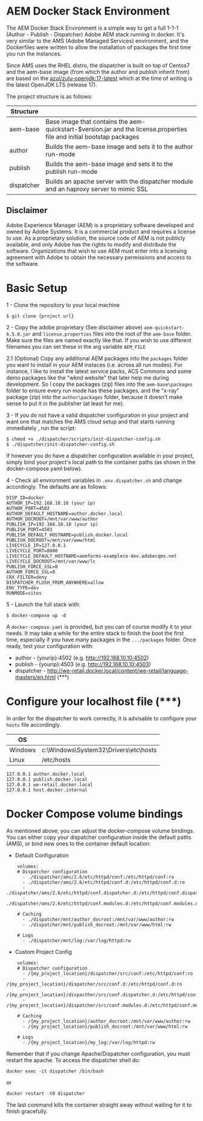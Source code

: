# AEM Docker Stack Environment

The AEM Docker Stack Environment is a simple way to get a full 1-1-1 (Author - Publish - Dispatcher) Adobe AEM stack running in docker.
It's very similar to the AMS (Adobe Managed Services) environment, and the Dockerfiles were written to allow the installation of packages the first time you run the instances. 

Since AMS uses the RHEL distro, the dispatcher is built on top of Centos7 and the aem-base image (from which the author and publish inherit from) are based on the [azul/zulu-openjdk:17-latest](https://hub.docker.com/r/azul/zulu-openjdk) which at the time of writing is the latest OpenJDK LTS (release 17).

The project structure is as follows:

| Structure  |                                                  |
|------------|--------------------------------------------------|
| aem-base   | Base image that contains the aem-quickstart-$version.jar and the license.properties file and initial bootstap packages |
| author     | Builds the aem-base image and sets it to the author run-mode |
| publish    | Builds the aem-base image and sets it to the publish run-mode |
| dispatcher | Builds an apache server with the dispatcher module and an haproxy server to mimic SSL |


## Disclaimer
Adobe Experience Manager (AEM) is a proprietary software developed and owned by Adobe Systems. It is a commercial product and requires a license to use. As a proprietary solution, the source code of AEM is not publicly available, and only Adobe has the rights to modify and distribute the software. Organizations that wish to use AEM must enter into a licensing agreement with Adobe to obtain the necessary permissions and access to the software.

# Basic Setup

1 - Clone the repository to your local machine

```shell
$ git clone {project url}
```
2 - Copy the adobe proprietary (See disclaimer above) ```aem-quickstart-6.5.0.jar``` and ```license.properties``` files into the root of the ```aem-base``` folder. Make sure the files are named exactly like that.
If you wish to use different filenames you can set these in the arg variable ```AEM_FILE```

2.1 (Optional) Copy any additional AEM packages into the ```packages``` folder you want to install in your AEM instaces (i.e. across all run modes). For instance, I like to install the latest service packs, ACS Commons and some demo packages like the "wknd website" that later help me during development. So I copy the packages (zip) files into the ```aem-base\packages``` folder to ensure every run mode has these packages, and the "x-ray" package (zip) into the ```author\packages``` folder, because it doesn't make sense to put it in the publisher (at least for me).

3 - If you do not have a valid dispatcher configuration in your project and want one that matches the AMS cloud setup and that starts running immediately , run the script:

```shell
$ chmod +x ./dispatcher/scripts/init-dispatcher-config.sh
$ ./dispatcher/init-dispatcher-config.sh
```
If however you do have a dispatcher configuration available in your project, simply bind your project's local path to the container paths (as shown in the docker-compose.yaml below).

4 - Check all environment variables in ```.env.dispatcher.sh``` and change accordingly. The defaults are as follows:

```
DISP_ID=docker
AUTHOR_IP=192.168.10.10 (your ip)
AUTHOR_PORT=4502
AUTHOR_DEFAULT_HOSTNAME=author.docker.local
AUTHOR_DOCROOT=/mnt/var/www/author
PUBLISH_IP=192.168.10.10 (your ip)
PUBLISH_PORT=4503
PUBLISH_DEFAULT_HOSTNAME=publish.docker.local
PUBLISH_DOCROOT=/mnt/var/www/html
LIVECYCLE_IP=127.0.0.1
LIVECYCLE_PORT=8080
LIVECYCLE_DEFAULT_HOSTNAME=aemforms-exampleco-dev.adobecqms.net
LIVECYCLE_DOCROOT=/mnt/var/www/lc
PUBLISH_FORCE_SSL=0
AUTHOR_FORCE_SSL=0
CRX_FILTER=deny
DISPATCHER_FLUSH_FROM_ANYWHERE=allow
ENV_TYPE=dev
RUNMODE=sites
```
5 - Launch the full stack with:

```shell
$ docker-compose up -d
```

A ```docker-compose.yaml``` is provided, but you can of course modify it to your needs. 
It may take a while for the entire stack to finish the boot the first time, especially if you have many packages in the ```.../packages``` folder.
Once ready, test your configuration with:
- author - {yourip}:4502 (e.g. http://192.168.10.10:4502)
- publish - {yourip}:4503 (e.g. http://192.168.10.10:4503)
- dispatcher - http://we-retail.docker.local/content/we-retail/language-masters/en.html (***)

# Configure your localhost file (***)
In order for the dispatcher to work correctly, it is advisable to configure your ```hosts``` file accordingly. 

| OS      |                                       |
|---------|---------------------------------------|
| Windows | c:\Windows\System32\Drivers\etc\hosts |
| Linux   | /etc/hosts |

```
127.0.0.1 author.docker.local
127.0.0.1 publish.docker.local
127.0.0.1 we-retail.docker.local
127.0.0.1 host.docker.internal
```
# Docker Compose volume bindings

As mentioned above, you can adjust the docker-compose volume bindings. You can either copy your dispatcher configuration inside the default paths (AMS), or bind new ones to the container default location:

- Default Configuration
```
    volumes:
    # Dispatcher configuration
      - ./dispatcher/ams/2.6/etc/httpd/conf:/etc/httpd/conf:ro
      - ./dispatcher/ams/2.6/etc/httpd/conf.d:/etc/httpd/conf.d:ro
      - ./dispatcher/ams/2.6/etc/httpd/conf.dispatcher.d:/etc/httpd/conf.dispatcher.d:ro
      - ./dispatcher/ams/2.6/etc/httpd/conf.modules.d:/etc/httpd/conf.modules.d:ro

    # Caching      
      - ./dispatcher/mnt/author_docroot:/mnt/var/www/author:rw
      - ./dispatcher/mnt/publish_docroot:/mnt/var/www/html:rw
      
    # Logs   
      - ./dispatcher/mnt/log:/var/log/httpd:rw
```
- Custom Project Config

```
    volumes:
    # Dispatcher configuration
      - /{my_project_location}/dispatcher/src/conf:/etc/httpd/conf:ro
      - /{my_project_location}/dispatcher/src/conf.d:/etc/httpd/conf.d:ro
      - /{my_project_location}/dispacther/src/conf.dispatcher.d:/etc/httpd/conf.dispatcher.d:ro
      - /{my_project_location}/dispatcher/src/conf.modules.d:/etc/httpd/conf.modules.d:ro

    # Caching      
      - /{my_project_location}/author_docroot:/mnt/var/www/author:rw
      - /{my_project_location}/publish_docroot:/mnt/var/www/html:rw
      
    # Logs   
      - /{my_project_location}/my_log:/var/log/httpd:rw

```

Remember that if you change Apache/Dispatcher configuration, you must restart the apache. To access the dispatcher shell do:

```shell
docker exec -it dispatcher /bin/bash
```
or

```shell
docker restart -t0 dispatcher
```
The last command kills the container straight away without waiting for it to finish gracefully.













